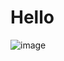 # Hello
![image](https://github.com/CodyMaster8/Hello/assets/148461269/46c942ad-bf76-43d1-9688-b00378e68cb5)
